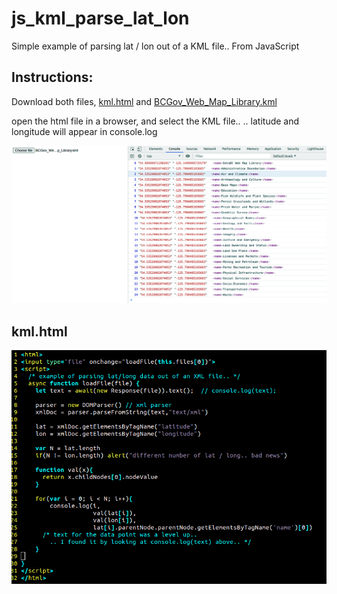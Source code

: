 # js_kml_parse_lat_lon
Simple example of parsing lat / lon out of a KML file.. From JavaScript

## Instructions:
Download both files, 
[kml.html](https://github.com/ashlinrichardson/js_kml_parse_lat_lon/raw/master/kml.html)
and 
[BCGov_Web_Map_Library.kml](https://github.com/ashlinrichardson/js_kml_parse_lat_lon/raw/master/BCGov_Web_Map_Library.kml)

open the html file in a browser, and select the KML file.. 
.. latitude and longitude will appear in console.log

![screenshot](screen.png)

## kml.html
![kml.html](code.png)
